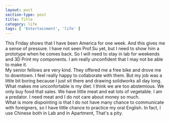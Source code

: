 ```yaml
---
layout: post
section-type: post
title: Title
category: life
tags: [ 'Entertainment', 'life' ]
---
```

This Friday shows that I have been America for one week. And this gives me a sense of pressure. I have not seen Prof.Su yet, but I need to show him a prototype when he comes back. So I will need to stay in lab for weekends and 3D Print my components. I am really unconfident that I may not be able to make it.<br>
My senior fellows are very kind. They offered me a free bike and drove me to downtown. I feel really happy to collaborate with them. But my job was a little bit boring because I just sit there and drawing solidworks all day long.<br>
What makes me unconfortable is my diet. I think we are too abstemious. We only buy food that sales. We have little meat and eat lots of vegetable. I am a predator. I need meat and I do not care about money so much.<br>
What is more dispointing is that I do not have many chance to communicate with foreigners, so I have little chance to practice my oral English. In fact, I use Chinese both in Lab and in Apartment, That's a pity.